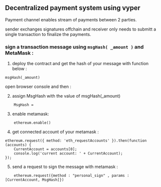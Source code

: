 ## **Decentralized payment system using vyper**

Payment channel enables stream of payments between 2 parties.

sender exchanges signatures offchain and receiver only needs to submitt a single transaction to finalize the payments.

### **sign a transaction message using** `msgHash( _amount )` **and MetaMask :**

1) deploy the contract and get the hash of your message with function below : 
```
msgHash(_amount)
```

open browser console and then :

2) assign MsgHash with the value of msgHash(_amount) 
```
    MsgHash =  
```

3) enable metamask:
```
    ethereum.enable()  
```

4) get connected account of your metamask :
```
ethereum.request({ method: 'eth_requestAccounts' }).then(function (accounts) {  
    CurrentAccount = accounts[0];  
    console.log('current account: ' + CurrentAccount); 
}); 
```

5) send a request to sign the message with metamask : 
```
    ethereum.request({method : "personal_sign" , params : [CurrentAccount, MsgHash]})  
```

